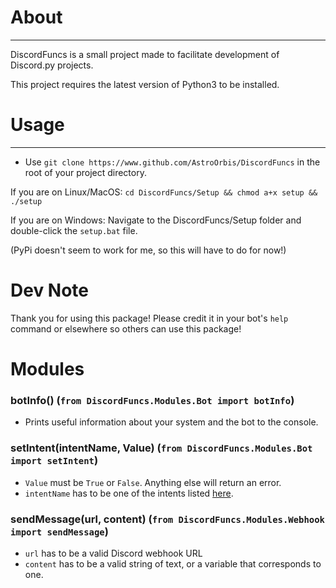 # About
---

DiscordFuncs is a small project made to facilitate development of Discord.py projects.

This project requires the latest version of Python3 to be installed.

# Usage
---
- Use `git clone https://www.github.com/AstroOrbis/DiscordFuncs` in the root of your project directory.

If you are on Linux/MacOS:
`cd DiscordFuncs/Setup && chmod a+x setup && ./setup`

If you are on Windows:
Navigate to the DiscordFuncs/Setup folder and double-click the `setup.bat` file.

(PyPi doesn't seem to work for me, so this will have to do for now!)

# Dev Note
Thank you for using this package! Please credit it in your bot's `help` command or elsewhere so others can use this package!

# Modules

### botInfo() (`from DiscordFuncs.Modules.Bot import botInfo`)
- Prints useful information about your system and the bot to the console.

### setIntent(intentName, Value) (`from DiscordFuncs.Modules.Bot import setIntent`)
- `Value` must be `True` or `False`. Anything else will return an error.
- `intentName` has to be one of the intents listed [here](https://discord.com/developers/docs/topics/gateway#gateway-intents).

### sendMessage(url, content) (`from DiscordFuncs.Modules.Webhook import sendMessage`)
- `url` has to be a valid Discord webhook URL
- `content` has to be a valid string of text, or a variable that corresponds to one.